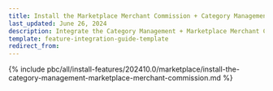 ```yaml
---
title: Install the Marketplace Merchant Commission + Category Management feature
last_updated: June 26, 2024
description: Integrate the Category Management + Marketplace Merchant Commission feature into a Spryker project.
template: feature-integration-guide-template
redirect_from:
---
```


{% include pbc/all/install-features/202410.0/marketplace/install-the-category-management-marketplace-merchant-commission.md %} <!-- To edit, see /_includes/pbc/all/install-features/202410.0/marketplace/install-the-category-management-marketplace-merchant-commission.md -->

